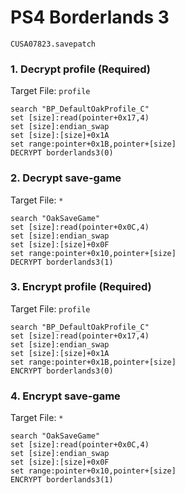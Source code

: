 #  PS4 Borderlands 3

`CUSA07823.savepatch`

### 1. Decrypt profile (Required)

Target File: `profile`

```
search "BP_DefaultOakProfile_C"
set [size]:read(pointer+0x17,4)
set [size]:endian_swap
set [size]:[size]+0x1A
set range:pointer+0x1B,pointer+[size]
DECRYPT borderlands3(0)
```

### 2. Decrypt save-game

Target File: `*`

```
search "OakSaveGame"
set [size]:read(pointer+0x0C,4)
set [size]:endian_swap
set [size]:[size]+0x0F
set range:pointer+0x10,pointer+[size]
DECRYPT borderlands3(1)
```

### 3. Encrypt profile (Required)

Target File: `profile`

```
search "BP_DefaultOakProfile_C"
set [size]:read(pointer+0x17,4)
set [size]:endian_swap
set [size]:[size]+0x1A
set range:pointer+0x1B,pointer+[size]
ENCRYPT borderlands3(0)
```

### 4. Encrypt save-game

Target File: `*`

```
search "OakSaveGame"
set [size]:read(pointer+0x0C,4)
set [size]:endian_swap
set [size]:[size]+0x0F
set range:pointer+0x10,pointer+[size]
ENCRYPT borderlands3(1)
```

